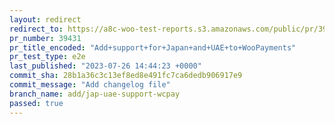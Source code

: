 ```yaml
---
layout: redirect
redirect_to: https://a8c-woo-test-reports.s3.amazonaws.com/public/pr/39431/e2e/index.html
pr_number: 39431
pr_title_encoded: "Add+support+for+Japan+and+UAE+to+WooPayments"
pr_test_type: e2e
last_published: "2023-07-26 14:44:23 +0000"
commit_sha: 28b1a36c3c13ef8ed8e491fc7ca6dedb906917e9
commit_message: "Add changelog file"
branch_name: add/jap-uae-support-wcpay
passed: true
---
```

